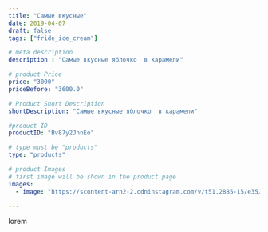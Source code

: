 ```yaml
---
title: "Самые вкусные"
date: 2019-04-07
draft: false
tags: ["fride_ice_cream"]

# meta description
description : "Самые вкусные яблочко  в карамели"

# product Price
price: "3000"
priceBefore: "3600.0"

# Product Short Description
shortDescription: "Самые вкусные яблочко  в карамели"

#product ID
productID: "Bv87y2JnnEo"

# type must be "products"
type: "products"

# product Images
# first image will be shown in the product page
images:
  - image: "https://scontent-arn2-2.cdninstagram.com/v/t51.2885-15/e35/55935787_278969766348113_5545362258830668673_n.jpg?se=7&tp=1&_nc_ht=scontent-arn2-2.cdninstagram.com&_nc_cat=105&_nc_ohc=946c4x7IJ7IAX8OKIZv&ccb=7-4&oh=d2157ca6de0c589ee2e25143a7d35b76&oe=6084BAC7&ig_cache_key=MjAxNjc0OTcxMjAxNjU2ODYxNg%3D%3D.2-ccb7-4"

---
```

lorem
